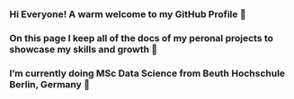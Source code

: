 ### Hi Everyone! A warm welcome to my GitHub Profile 👋
### On this page I keep all of the docs of my peronal projects to showcase my skills and growth 🧐
### I’m currently doing MSc Data Science from Beuth Hochschule Berlin, Germany 🌱
